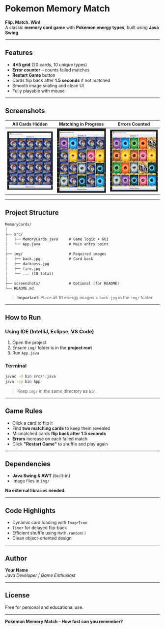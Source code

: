 # Pokemon Memory Match

**Flip. Match. Win!**  
A classic **memory card game** with **Pokemon energy types**, built using **Java Swing**.

---

## Features

- **4×5 grid** (20 cards, 10 unique types)
- **Error counter** – counts failed matches
- **Restart Game** button
- Cards flip back after **1.5 seconds** if not matched
- Smooth image scaling and clean UI
- Fully playable with mouse

---

## Screenshots

| All Cards Hidden | Matching in Progress | Errors Counted |
|------------------|------------------------|----------------|
| ![Hidden](assets/start.png) | ![Progress](assets/progress.png) | ![Errors](assets/errors.png) |

---

## Project Structure

```
MemoryCards/
│
├── src/
│   ├── MemoryCards.java     # Game logic + GUI
│   └── App.java             # Main entry point
│
├── img/                     # Required images
│   ├── back.jpg             # Card back
│   ├── darkness.jpg
│   ├── fire.jpg
│   └── ... (10 total)
│
├── screenshots/             # Optional (for README)
└── README.md
```

> **Important**: Place all 10 energy images + `back.jpg` in the `img/` folder.

---

## How to Run

### Using IDE (IntelliJ, Eclipse, VS Code)

1. Open the project
2. Ensure `img/` folder is in the **project root**
3. Run `App.java`

### Terminal

```bash
javac -d bin src/*.java
java -cp bin App
```

> Keep `img/` in the same directory as `bin`.

---

## Game Rules

- Click a card to flip it
- Find **two matching cards** to keep them revealed
- Mismatched cards **flip back after 1.5 seconds**
- **Errors** increase on each failed match
- Click **"Restart Game"** to shuffle and play again

---

## Dependencies

- **Java Swing & AWT** (built-in)
- Image files in `img/`

**No external libraries needed.**

---

## Code Highlights

- Dynamic card loading with `ImageIcon`
- `Timer` for delayed flip-back
- Efficient shuffle using `Math.random()`
- Clean object-oriented design

---

## Author

**Your Name**  
*Java Developer | Game Enthusiast*

---

## License

Free for personal and educational use.

---

**Pokemon Memory Match – How fast can you remember?**